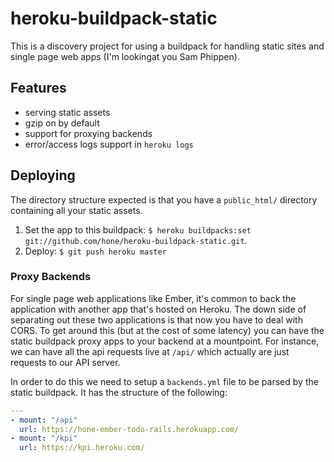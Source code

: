 # heroku-buildpack-static
This is a discovery project for using a buildpack for handling static sites and single page web apps (I'm lookingat you Sam Phippen).

## Features
* serving static assets
* gzip on by default
* support for proxying backends
* error/access logs support in `heroku logs`

## Deploying
The directory structure expected is that you have a `public_html/` directory containing all your static assets.

1. Set the app to this buildpack: `$ heroku buildpacks:set git://github.com/hone/heroku-buildpack-static.git`.
2. Deploy: `$ git push heroku master`

### Proxy Backends
For single page web applications like Ember, it's common to back the application with another app that's hosted on Heroku. The down side of separating out these two applications is that now you have to deal with CORS. To get around this (but at the cost of some latency) you can have the static buildpack proxy apps to your backend at a mountpoint. For instance, we can have all the api requests live at `/api/` which actually are just requests to our API server.

In order to do this we need to setup a `backends.yml` file to be parsed by the static buildpack. It has the structure of the following:

```yaml
---
- mount: "/api"
  url: https://hone-ember-todo-rails.herokuapp.com/
- mount: "/kpi"
  url: https://kpi.heroku.com/
```

